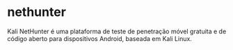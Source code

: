 # nethunter
Kali NetHunter é uma plataforma de teste de penetração móvel gratuita e de código aberto para dispositivos Android, baseada em Kali Linux.
